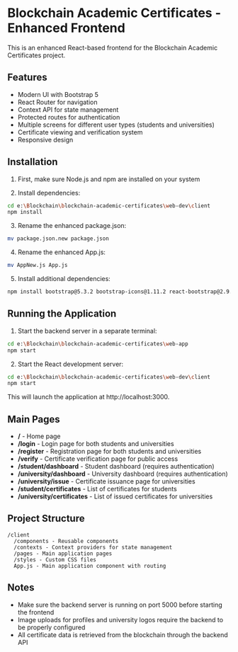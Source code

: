 # Blockchain Academic Certificates - Enhanced Frontend

This is an enhanced React-based frontend for the Blockchain Academic Certificates project.

## Features

- Modern UI with Bootstrap 5
- React Router for navigation
- Context API for state management
- Protected routes for authentication
- Multiple screens for different user types (students and universities)
- Certificate viewing and verification system
- Responsive design

## Installation

1. First, make sure Node.js and npm are installed on your system

2. Install dependencies:
```bash
cd e:\Blockchain\blockchain-academic-certificates\web-dev\client
npm install
```

3. Rename the enhanced package.json:
```bash
mv package.json.new package.json
```

4. Rename the enhanced App.js:
```bash
mv AppNew.js App.js
```

5. Install additional dependencies:
```bash
npm install bootstrap@5.3.2 bootstrap-icons@1.11.2 react-bootstrap@2.9.1 react-router-dom@6.20.1 axios@1.6.2 html2canvas@1.4.1 jspdf@2.5.1 qrcode.react@3.1.0 react-qr-reader@3.0.0-beta-1
```

## Running the Application

1. Start the backend server in a separate terminal:
```bash
cd e:\Blockchain\blockchain-academic-certificates\web-app
npm start
```

2. Start the React development server:
```bash
cd e:\Blockchain\blockchain-academic-certificates\web-dev\client
npm start
```

This will launch the application at http://localhost:3000.

## Main Pages

- **/** - Home page
- **/login** - Login page for both students and universities
- **/register** - Registration page for both students and universities
- **/verify** - Certificate verification page for public access
- **/student/dashboard** - Student dashboard (requires authentication)
- **/university/dashboard** - University dashboard (requires authentication)
- **/university/issue** - Certificate issuance page for universities
- **/student/certificates** - List of certificates for students
- **/university/certificates** - List of issued certificates for universities

## Project Structure

```
/client
  /components - Reusable components
  /contexts - Context providers for state management
  /pages - Main application pages
  /styles - Custom CSS files
  App.js - Main application component with routing
```

## Notes

- Make sure the backend server is running on port 5000 before starting the frontend
- Image uploads for profiles and university logos require the backend to be properly configured
- All certificate data is retrieved from the blockchain through the backend API
